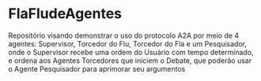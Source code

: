 # FlaFludeAgentes
Repositório visando demonstrar o uso do protocolo A2A por meio de 4 agentes: Supervisor, Torcedor do Flu, Torcedor do Fla e um Pesquisador, onde o Supervisor recebe uma ordem do Usuário com tempo determinado, e ordena aos Agentes Torcedores que iniciem o Debate, que poderão usar o Agente Pesquisador para aprimorar seu argumentos
